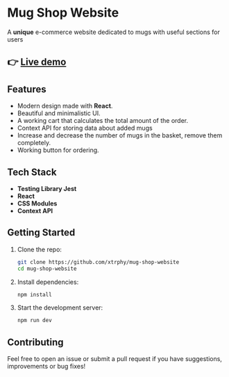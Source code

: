 # Mug Shop Website

A **unique** e-commerce website dedicated to mugs with useful sections for users

## 👉 [Live demo](https://mug-shop.netlify.app/)

## Features

- Modern design made with **React**.
- Beautiful and minimalistic UI.
- A working cart that calculates the total amount of the order.
- Context API for storing data about added mugs
- Increase and decrease the number of mugs in the basket, remove them completely.
- Working button for ordering.

## Tech Stack

- **Testing Library Jest**
- **React**
- **CSS Modules**
- **Context API**

## Getting Started

1. Clone the repo:
   ```bash
   git clone https://github.com/xtrphy/mug-shop-website
   cd mug-shop-website
   ```

2. Install dependencies:
   ```bash
   npm install
   ```

3. Start the development server:
   ```bash
   npm run dev
   ```

## Contributing

Feel free to open an issue or submit a pull request if you have suggestions, improvements or bug fixes!
